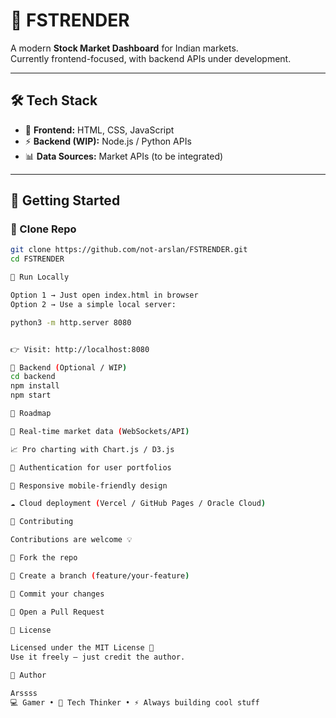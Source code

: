 # 🚀 FSTRENDER

A modern **Stock Market Dashboard** for Indian markets.  
Currently frontend-focused, with backend APIs under development.  

---

## 🛠️ Tech Stack

- 🎨 **Frontend:** HTML, CSS, JavaScript  
- ⚡ **Backend (WIP):** Node.js / Python APIs  
- 📊 **Data Sources:** Market APIs (to be integrated)  

---

## 🚀 Getting Started

### 🔹 Clone Repo
```bash
git clone https://github.com/not-arslan/FSTRENDER.git
cd FSTRENDER

🔹 Run Locally

Option 1 → Just open index.html in browser
Option 2 → Use a simple local server:

python3 -m http.server 8080


👉 Visit: http://localhost:8080

🔹 Backend (Optional / WIP)
cd backend
npm install
npm start

📌 Roadmap

🔄 Real-time market data (WebSockets/API)

📈 Pro charting with Chart.js / D3.js

🔑 Authentication for user portfolios

📱 Responsive mobile-friendly design

☁️ Cloud deployment (Vercel / GitHub Pages / Oracle Cloud)

🤝 Contributing

Contributions are welcome 💡

🍴 Fork the repo

🌱 Create a branch (feature/your-feature)

💾 Commit your changes

🚀 Open a Pull Request

📜 License

Licensed under the MIT License 📝
Use it freely — just credit the author.

👤 Author

Arssss
💻 Gamer • 🧠 Tech Thinker • ⚡ Always building cool stuff
